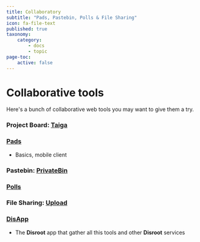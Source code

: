 ```yaml
---
title: Collaboratory
subtitle: "Pads, Pastebin, Polls & File Sharing"
icon: fa-file-text
published: true
taxonomy:
    category:
        - docs
        - topic
page-toc:
    active: false
---
```


# Collaborative tools

Here's a bunch of collaborative web tools you may want to give them a try.

### Project Board: [Taiga](taiga)

### [Pads](pads)
- Basics, mobile client

### Pastebin: [PrivateBin](bin)

### [Polls](polls)

### File Sharing: [Upload](lufi)

### [**DisApp**](disapp)
- The **Disroot** app that gather all this tools and other **Disroot** services
